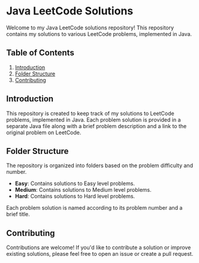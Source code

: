 # Java LeetCode Solutions

Welcome to my Java LeetCode solutions repository! This repository contains my solutions to various LeetCode problems, implemented in Java.

## Table of Contents

1. [Introduction](#introduction)
2. [Folder Structure](#folder-structure)
3. [Contributing](#contributing)

## Introduction

This repository is created to keep track of my solutions to LeetCode problems, implemented in Java. Each problem solution is provided in a separate Java file along with a brief problem description and a link to the original problem on LeetCode.

## Folder Structure

The repository is organized into folders based on the problem difficulty and number.

- **Easy**: Contains solutions to Easy level problems.
- **Medium**: Contains solutions to Medium level problems.
- **Hard**: Contains solutions to Hard level problems.

Each problem solution is named according to its problem number and a brief title.

## Contributing

Contributions are welcome! If you'd like to contribute a solution or improve existing solutions, please feel free to open an issue or create a pull request.

